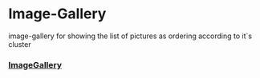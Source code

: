 # Image-Gallery
image-gallery for showing the list of pictures as ordering according to it`s cluster
### [ImageGallery](https://anwartareka.github.io/Image-Gallery/)
